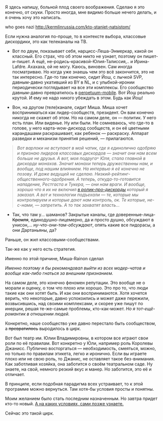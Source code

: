 Я здесь напишу, больной плод своего воображения. Сделаю я это конечно, от скуки. Просто иногда, мне видимо больше нечего делать, и я очень хочу это написать.

who goes nazi
http://kermlinrussia.com/kto-staniet-natsistom/

Если нужна аналогия по-проще, то в контексте выбора, классовые дискордики, это как телеканалы на ТВ.

- Вот по двум, показывает себя, нарцисс-Леша-Энмеркар, какой он классный. Его страх, что об этом никто не узнает, поэтому он пишет-и-пишет. А ещё, не-родись-красивой-Юлия-Талиссия,.. и Ирина-Lafdre. Ахахаха, ой не могу. Каюсь, виновен. Сам иногда посматриваю. Но когда уже знаешь чем это всё закончится, это не так интересно. Где-то там конечно, сидит Йош, с лычкой SVP, давным-давно укативший из BY в NL, и с улыбкой-иронии периодически поглядывает на все эти комплексы. Его сообщество давным-давно превратилось в [perpetuum-mobile](https://ru.wikipedia.org/wiki/Вечный_двигатель). Вот Йош реально крутой. И ему не надо никого убеждать в этом. Будь как Йош!

- Вон, на другом (теле)канале, сидит Миша. Миша хочет восприниматься как лидер-сообществ, президент. Он вам конечно никогда не скажет об этом. Но на самом деле, он — политик. У него есть план. Или виденье. Ну или были. Не сомневаюсь, что где-то в голове, у него карта-wow-дискорд сообществ, и он её цветными карандашами раскрашивает, как ребенок — раскраску. Аппарат разведки и механизм принятия решений, — прилагаются.

> *Вот варлоки не вступают в мой чатик, где я единолично одобряю и признаю лидеров классовых дискордов — значит они нам всем больше не друзья. А вот, моя подруга`*` Юля, стала главной в дискорде монахов. Значит монахи теперь дружественны нам, и вообще, под нашим влиянием. На интервью я её конечно не позову. И даже ведущей не сделаю. Низкий-рейтинг-общественного-одобрения. А теперь, откуда-то-готовится нападение, Рестгаста и Тукера, — они нам враги. И вообще, хорошо что я их не включил [в ролик-про-дискорды](https://www.youtube.com/watch?v=0M_fbpF4z8E) который я заказал. А вот и технологии подъехали — те, которые мы контролируем и которые дают нам контроль, ок. Те которые, не-с-нами, — запретить. А то так захватят власть...*

- Так, что там у... шаманов? Закрытые каналы, где доверенные-лица-~~Кремля~~, единодушно-лицемерно, да и просто душно, обсуждают в унисон,... *ну-что-они-там-обсуждают*, опять какие все пидорасы, а они Дартаньяны, да?



Раньше, он жил классовыми-сообществами.

Так-же как у него есть стратегия.

Именно по этой причине, Миша-Rainon сделал

*Именно поэтому я бы рекомендовал выйти из всех модер-чатов и вообще как-либо гнаться за внешним признанием.*



На самом деле, это конечно феномен репутации. Это вообще не о морали и оценку, о том что плохо или хорошо. Это про то, что люди такие как они хотят быть. И как они воспринимаются.
Хотя хочется верить, что некоторые, давно успокоились и может даже пережили, возвысившись, над своими комплексами, и скорее уже пишут по инерции, решая те-же-самые проблемы, кто-как-может. *Но я тот-ещё-романтик в отношении людей.*

Конкретно, наше сообщество уже давно перестало быть сообществом, а ~~превратилось~~ выродилось в цирк.

Вот был театр им. Юлии Владимировны, в котором все играют свои роли по её правилам. Вот конкретно у Юли, например роль Королевы Джанисс. Публично восторгаться — необходимость, смеяться, можно, но только по правилам этикета, легко и иронично. Если вы играете плохо или не свою роль, то Джанис, не оставляет такое без-внимания. Как заботливая хозяйка, она заботится о своём театральном саде. Ну знаете, на свой, немного резкий вкус и манер. Но заботится, это её и отличает.

В принципе, если подобная парадигма всех устраивает, то к этой программе можно вернуться. Там хотя-бы условия просты и понятны.

Моим желанием было стать последним назначенным. Но завтра придет кто-то новый. [А на каких условиях, сами позже узнаете.](https://www.youtube.com/watch?v=Z-7j2YKig_I)


Сейчас это такой цирк.